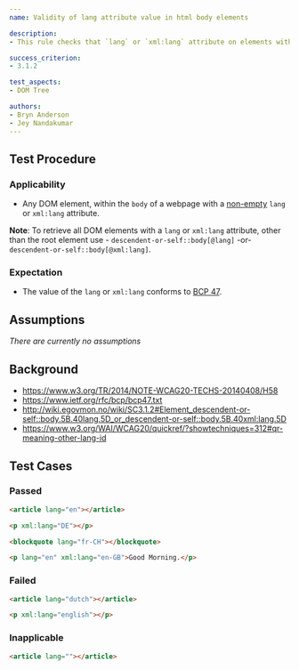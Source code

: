 ```yaml
---
name: Validity of lang attribute value in html body elements

description:
- This rule checks that `lang` or `xml:lang` attribute on elements within the `body` of a web page conforms to [BCP 47](https://www.ietf.org/rfc/bcp/bcp47.txt).

success_criterion:
- 3.1.2

test_aspects:
- DOM Tree

authors:
- Bryn Anderson
- Jey Nandakumar
---
```


## Test Procedure

### Applicability

- Any DOM element, within the `body` of a webpage with a [non-empty][] `lang` or `xml:lang` attribute.

**Note**: To retrieve all DOM elements with a `lang` or `xml:lang` attribute, other than the root element use -
`descendent-or-self::body[@lang]` -or-  `descendent-or-self::body[@xml:lang]`.

### Expectation

- The value of the `lang` or `xml:lang` conforms to [BCP 47](https://www.ietf.org/rfc/bcp/bcp47.txt).

## Assumptions

*There are currently no assumptions*

## Background

- https://www.w3.org/TR/2014/NOTE-WCAG20-TECHS-20140408/H58
- https://www.ietf.org/rfc/bcp/bcp47.txt
- http://wiki.egovmon.no/wiki/SC3.1.2#Element_descendent-or-self::body.5B.40lang.5D_or_descendent-or-self::body.5B.40xml:lang.5D
- https://www.w3.org/WAI/WCAG20/quickref/?showtechniques=312#qr-meaning-other-lang-id

## Test Cases

### Passed

```html
<article lang="en"></article>
```

```html
<p xml:lang="DE"></p>
```

```html
<blockquote lang="fr-CH"></blockquote>
```

```html
<p lang="en" xml:lang="en-GB">Good Morning.</p>
```

### Failed

```html
<article lang="dutch"></article>
```

```html
<p xml:lang="english"></p>
```

### Inapplicable

```html
<article lang=""></article>
```

[non-empty]: ../pages/algorithms/non-empty.html